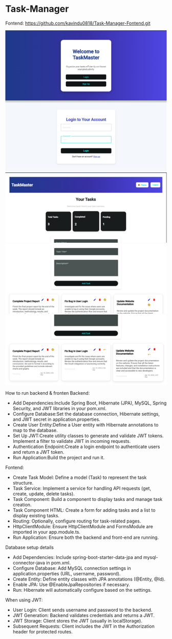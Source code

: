 ﻿# Task-Manager

Fontend: https://github.com/kavindu0818/Task-Manager-Fontend.git

![image alt](https://github.com/kavindu0818/Task-Manager-Backend/blob/cbff01297a3f280160da07b46ff6c37ba3546118/Screenshot%202025-04-10%20221823.png?raw-true)
![image alt](https://github.com/kavindu0818/Task-Manager-Backend/blob/83e9ba33af72b405feb68e8fc5d1c5925bd4f27f/Screenshot%202025-04-10%20222025.png?raw-true)
![image alt](https://github.com/kavindu0818/Task-Manager-Backend/blob/ab21963ab2bef612363851a1cb2dfd0595770322/Screenshot%202025-04-10%20222105.png?raw-true)
![image alt](https://github.com/kavindu0818/Task-Manager-Backend/blob/1fffd408df38810b6797829ca18e655decc35299/Screenshot%202025-04-10%20222129.png?raw-true)
![image alt](https://github.com/kavindu0818/Task-Manager-Backend/blob/3372b58a89c65204df75f46c5138d94e0ef30d07/Screenshot%202025-04-10%20222237.png?raw-true)

How to run backend & fronten
Backend:
* Add Dependencies:Include Spring Boot, Hibernate (JPA), MySQL, Spring Security, and JWT libraries in your pom.xml.
* Configure Database:Set the database connection, Hibernate settings, and JWT secret in application.properties.
* Create User Entity:Define a User entity with Hibernate annotations to map to the database.
* Set Up JWT:Create utility classes to generate and validate JWT tokens. Implement a filter to validate JWT in incoming requests.
* Authentication Endpoint:Create a login endpoint to authenticate users and return a JWT token.
* Run Application:Build the project and run it.

Fontend:
* Create Task Model: Define a model (Task) to represent the task structure.
* Task Service: Implement a service for handling API requests (get, create, update, delete tasks).
* Task Component: Build a component to display tasks and manage task creation.
* Task Component HTML: Create a form for adding tasks and a list to display existing tasks.
* Routing: Optionally, configure routing for task-related pages.
* HttpClientModule: Ensure HttpClientModule and FormsModule are imported in your app.module.ts.
* Run Application: Ensure both the backend and front-end are running.


Database setup details
* Add Dependencies: Include spring-boot-starter-data-jpa and mysql-connector-java in pom.xml.
* Configure Database: Add MySQL connection settings in application.properties (URL, username, password).
* Create Entity: Define entity classes with JPA annotations (@Entity, @Id).
* Enable JPA: Use @EnableJpaRepositories if necessary.
* Run: Hibernate will automatically configure based on the settings.


When using JWT:
* User Login: Client sends username and password to the backend.
* JWT Generation: Backend validates credentials and returns a JWT.
* JWT Storage: Client stores the JWT (usually in localStorage).
* Subsequent Requests: Client includes the JWT in the Authorization header for protected routes.



